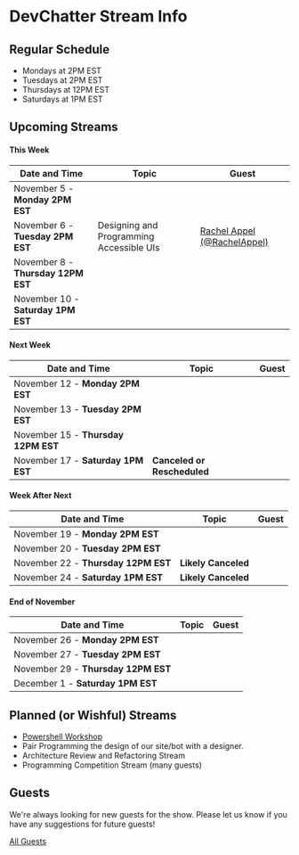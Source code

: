 # DevChatter Stream Info

## Regular Schedule

 - Mondays at 2PM EST
 - Tuesdays at 2PM EST
 - Thursdays at 12PM EST
 - Saturdays at 1PM EST
 

## Upcoming Streams

#### This Week

| Date and Time                   | Topic         | Guest         |
| ------------------------------- | ------------- | ------------- |
| November 5 - **Monday 2PM EST** |  |  |
| November 6 - **Tuesday 2PM EST** | Designing and Programming Accessible UIs | [Rachel Appel (@RachelAppel)](https://twitter.com/RachelAppel) |
| November 8 - **Thursday 12PM EST** |  |  |
| November 10 - **Saturday 1PM EST** |  |  |

#### Next Week

| Date and Time                   | Topic         | Guest         |
| ------------------------------- | ------------- | ------------- |
| November 12 - **Monday 2PM EST** |  |  |
| November 13 - **Tuesday 2PM EST** |  |  |
| November 15 - **Thursday 12PM EST** |  |  |
| November 17 - **Saturday 1PM EST** | **Canceled or Rescheduled** |  |
 
#### Week After Next

| Date and Time                   | Topic         | Guest         |
| ------------------------------- | ------------- | ------------- |
| November 19 - **Monday 2PM EST** |  |  |
| November 20 - **Tuesday 2PM EST** |  |  |
| November 22 - **Thursday 12PM EST** | **Likely Canceled** |  |
| November 24 - **Saturday 1PM EST** | **Likely Canceled** |  |

#### End of November

| Date and Time                   | Topic         | Guest         |
| ------------------------------- | ------------- | ------------- |
| November 26 - **Monday 2PM EST** |  |  |
| November 27 - **Tuesday 2PM EST** |  |  |
| November 29 - **Thursday 12PM EST** |  |  |
| December 1 - **Saturday 1PM EST** |  |  |

## Planned (or Wishful) Streams

 - [Powershell Workshop](https://github.com/DevChatter/StreamInfo/issues/11)
 - Pair Programming the design of our site/bot with a designer.
 - Architecture Review and Refactoring Stream
 - Programming Competition Stream (many guests)

## Guests

We're always looking for new guests for the show. Please let us know if you have any suggestions for future guests!
 
[All Guests](Guests.md)
